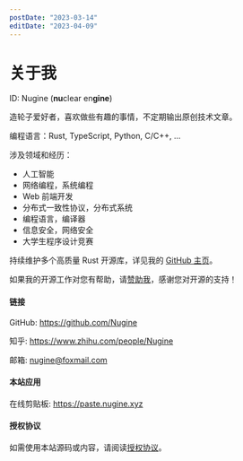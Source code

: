 ```yaml
---
postDate: "2023-03-14"
editDate: "2023-04-09"
---
```


# 关于我

ID: Nugine (**nu**clear en**gine**)

造轮子爱好者，喜欢做些有趣的事情，不定期输出原创技术文章。

编程语言：Rust, TypeScript, Python, C/C++, ...

涉及领域和经历：

+ 人工智能
+ 网络编程，系统编程
+ Web 前端开发
+ 分布式一致性协议，分布式系统
+ 编程语言，编译器
+ 信息安全，网络安全
+ 大学生程序设计竞赛

持续维护多个高质量 Rust 开源库，详见我的 [GitHub 主页](https://github.com/Nugine)。

如果我的开源工作对您有帮助，请[赞助我](https://github.com/Nugine/#sponsor)，感谢您对开源的支持！

#### 链接

GitHub: <https://github.com/Nugine>

知乎: <https://www.zhihu.com/people/Nugine>

邮箱: [nugine@foxmail.com](mailto:nugine@foxmail.com)

#### 本站应用

在线剪贴板: <https://paste.nugine.xyz>

#### 授权协议

如需使用本站源码或内容，请阅读[授权协议](https://github.com/Nugine/nublog#%E6%8E%88%E6%9D%83)。
